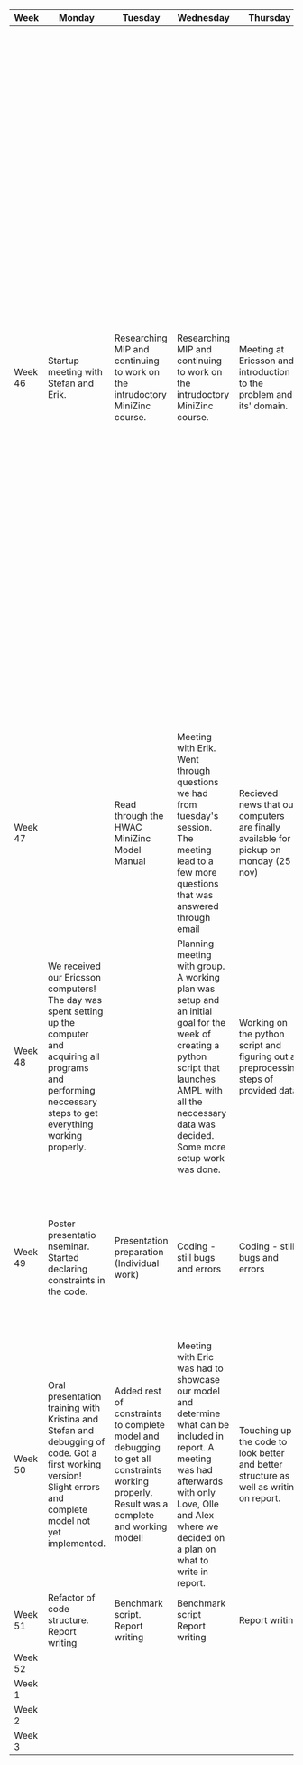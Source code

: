 | Week   | Monday      | Tuesday     | Wednesday   | Thursday    | Friday     | Summary     |
|--------|-------------|-------------|-------------|-------------|-------------|-------------|
| Week 46 | Startup meeting with Stefan and Erik.           |     Researching MIP and continuing to work on the intrudoctory MiniZinc course.        |      Researching MIP and continuing to work on the intrudoctory MiniZinc course.       |      Meeting at Ericsson and introduction to the problem and its' domain. | Starting to read the documentation of the code provided by Erik and getting Github working.            |       1. What progress was made during the week and what issues remain? Veckan kan sammanfattas av mycket förarbete för att lära sig området, dvs. Minizinc, MILP och Gurobi. Vi hade uppstartsmöte samt ett möte med Ericsson om problem domänet samt blivit tilldelad dokumentation för den existerande modellen. Kvarstående problem är att tillgång till källkod ännu inte är möjligt. 2. What is the aim for next week? Fortsatt fördjupning i MILP-modellering samt gå igenom existerande dokumentation rigoröst och skapa en djupare förståelse för problemet. Fokus är att skapa en förståelse av inputs och constraints för att eventuellt börja skissa på en modell. Om tiden tillåter även att skissa upp en implementering i AMPL. 3. If applicable: any further division of task agreed upon.      |
| Week 47 |             |      Read through the HWAC MiniZinc Model Manual       |      Meeting with Erik. Went through questions we had from tuesday's session. The meeting lead to a few more questions that was answered through email    |     Recieved news that our computers are finally available for pickup on monday (25 nov)        |             |      1. What progress was made during the week and what issues remain? 2. What is the aim for next week? 3. If applicable: any further division of task agreed upon. |
| Week 48 |      We received our Ericsson computers! The day was spent setting up the computer and acquiring all programs and performing neccessary steps to get everything working properly.      |             |      Planning meeting with group. A working plan was setup and an initial goal for the week of creating a python script that launches AMPL with all the neccessary data was decided. Some more setup work was done.       |      Working on the python script and figuring out all preprocessing steps of provided data.        |      Same work as yesterday. Great progress was done! A working although incomplete script was formed.       |             |
| Week 49 |       Poster presentatio nseminar. Started declaring constraints in the code.      |     Presentation preparation (Individual work)       |      Coding - still bugs and errors       |      Coding - still bugs and errors        |       Presentation technique seminar. Debugging of code. Managed to get working code with feasible solutions. Created the report latex file and wrote the abstract.       |             |
| Week 50 | Oral presentation training with Kristina and Stefan and debugging of code. Got a first working version! Slight errors and complete model not yet implemented.       | Added rest of constraints to complete model and debugging to get all constraints working properly. Result was a complete and working model!| Meeting with Eric was had to showcase our model and determine what can be included in report. A meeting was had afterwards with only Love, Olle and Alex where we decided on a plan on what to write in report.|       Touching up the code to look better and better structure as well as writing on report.      |      Same as yesterday.      |      Same as yesterday.      |
| Week 51 |    Refactor of code structure. Report writing         |     Benchmark script. Report writing         |       Benchmark script  Report writing   |    Report writing        |      Report writing       |             |
| Week 52 |             |             |             |             |             |             |
| Week 1 |             |             |             |             |             |             |
| Week 2 |             |             |             |             |             |             |
| Week 3 |             |             |             |             |             |             |

